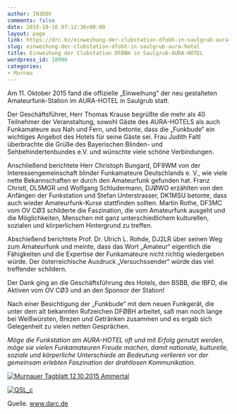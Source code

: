 ```yaml
---
author: IN3DOV
comments: false
date: 2015-10-16 07:12:36+00:00
layout: page
link: https://drc.bz/einweihung-der-clubstation-dfobh-in-saulgrub-aura-hotel/
slug: einweihung-der-clubstation-dfobh-in-saulgrub-aura-hotel
title: Einweihung der Clubstation DFØBH in Saulgrub-AURA-HOTEL
wordpress_id: 10996
categories:
- Murnau
---
```


Am 11. Oktober 2015 fand die offizielle „Einweihung“ der neu gestalteten Amateurfunk-Station im AURA-HOTEL in Saulgrub statt.




Der Geschäftsführer, Herr Thomas Krause begrüßte die mehr als 40 Teilnehmer der Veranstaltung, sowohl Gäste des AURA-HOTELS als auch Funkamateure aus Nah und Fern, und betonte, dass die „Funkbude“ ein wichtiges Angebot des Hotels für seine Gäste sei. Frau Judith Faltl überbrachte die Grüße des Bayerischen Blinden- und Sehbehindertenbundes e.V. und wünschte viele schöne Verbindungen.




Anschließend berichtete Herr Christoph Bungard, DF9WM von der Interessengemeinschaft blinder Funkamateure Deutschlands e. V., wie viele nette Bekannschaften er durch den Amateurfunk gefunden hat. Franz Christl, DL5MGR und Wolfgang Schludermann, DJØWO erzählten von den Anfängen der Funkstation und Stefan Unterstrasser, DK1MSU betonte, dass auch wieder Amateurfunk-Kurse stattfinden sollten. Martin Rothe, DF3MC vom OV CØ3 schilderte die Faszination, die vom Amateurfunk ausgeht und die Möglichkeiten, Menschen mit ganz unterschiedlichem kulturellen, sozialen und körperlichem Hintergrund zu treffen.




Abschießend berichtete Prof. Dr. Ulrich L. Rohde, DJ2LR über seinen Weg zum Amateurfunk und meinte, dass das Wort „Amateur“ eigentlich die Fähigkeiten und die Expertise der Funkamateure nicht richtig wiedergeben würde. Der österreichische Ausdruck „Versuchssender“ würde das viel treffender schildern.




Der Dank ging an die Geschäftsführung des Hotels, den BSBB, die IBFD, die Aktiven vom OV CØ3 und an den Sponsor der Station!




Nach einer Besichtigung der „Funkbude“ mit dem neuen Funkgerät, die unter dem alt bekannten Rufzeichen DFØBH arbeitet, saß man noch lange bei Weißwürsten, Brezen und Getränken zusammen und es ergab sich Gelegenheit zu vielen netten Gesprächen.




_Möge die Funkstation am AURA-HOTEL oft und mit Erfolg genutzt werden,_
_möge sie vielen Funkamateuren Freude machen,_
_damit nationale, kulturelle, soziale und körperliche Unterschiede an Bedeutung verlieren_
_vor der gemeinsam erlebten Faszination der drahtlosen Kommunikation._


[![Murnauer Tagblatt 12.10.2015 Ammertal](https://drc.bz/wp-content/uploads/2015/10/Murnauer-Tagblatt-12.10.2015-Ammertal-1024x463.jpg)](https://drc.bz/wp-content/uploads/2015/10/Murnauer-Tagblatt-12.10.2015-Ammertal.jpg)



[![QSL_c](https://drc.bz/wp-content/uploads/2015/10/QSL_c-1024x658.jpg)](https://drc.bz/wp-content/uploads/2015/10/QSL_c.jpg)



Quelle. www.darc.de
